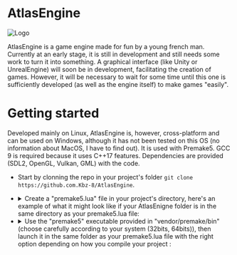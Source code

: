 # AtlasEngine

![Logo](https://github.com/Kbz-8/AtlasEngine/blob/30a865d55a1d5b173c88ff1e9d123dffbe5313b8/src/assets/logo.png)

AtlasEngine is a game engine made for fun by a young french man.
Currently at an early stage, it is still in development and still needs some work to turn it into something.
A graphical interface (like Unity or UnrealEngine) will soon be in development, facilitating the creation of games. However, it will be necessary to wait for some time until this one is sufficiently developed (as well as the engine itself) to make games "easily".

# Getting started
Developed mainly on Linux, AtlasEngine is, however, cross-platform and can be used on Windows, although it has not been tested on this OS (no information about MacOS, I have to find out). It is used with Premake5. GCC 9 is required because it uses C++17 features. Dependencies are provided (SDL2, OpenGL, Vulkan, GML) with the code.

* Start by clonning the repo in your project's folder `git clone https://github.com.Kbz-8/AtlasEngine`.
* <details> <summary>Create a "premake5.lua" file in your project's directory, here's an example of what it might look like if your AtlasEnigne folder is in the same directory as your premake5.lua file: </summary>
        ```lua
        
        include "./AtlasEngine/vendor/premake/premake_customization/solution_items.lua"

        workspace "test"
          startproject "AtlasEngine"
          startproject "engineTester"

          configurations
          {
            "Debug",
            "Release"
          }

          solution_items ".editorconfig"

          flags "MultiProcessorCompile"
          outputdir = "%{cfg.buildcfg}-%{cfg.system}-%{cfg.architecture}"

        include "AtlasEngine"

        project "engineTester"
          kind "WindowedApp"
          language "C++"
          cppdialect "C++17"
          staticruntime "on"
          icon "%{prj.location}/AtlasEngine/src/assets/logo.png"

          targetdir ("%{prj.location}")
          objdir ("%{prj.location}/bin-int/" .. outputdir)

          files {"**.cpp", "**.hpp", "**.h", "**.c""}

          libdirs "./AtlasEngine/build/Debug-linux-"
          links "AtlasEngine"

          includedirs 
          {
            "%{prj.location}/AtlasEngine/src",
            "%{prj.location}/AtlasEngine/libs/include"
          }
      ```
   </details>
* <details> <summary>Use the "premake5" executable provided in "vendor/premake/bin" (choose carefully according to your system (32bits, 64bits)), then launch it in the same folder as your premake5.lua file with the right option depending on how you compile your project :</summary>
    
    Premake5 options | Consequences
    ---------------- | ------------
    vs2019 | Generate Visual Studio 2019 project files
    vs2017 | Generate Visual Studio 2017 project files
    vs2015 | Generate Visual Studio 2015 project files
    vs2013 | Generate Visual Studio 2013 project files
    vs2012 | Generate Visual Studio 2012 project files
    vs2010 | Generate Visual Studio 2010 project files
    vs2008 | Generate Visual Studio 2008 project files
    vs2005 | Generate Visual Studio 2005 project files
    gmake | Generate GNU Makefiles (This generator is deprecated by gmake2)
    gmake2 | Generate GNU Makefiles (including Cygwin and MinGW)
    xcode4 | XCode projects
    codelite | CodeLite projects
    
</details>
